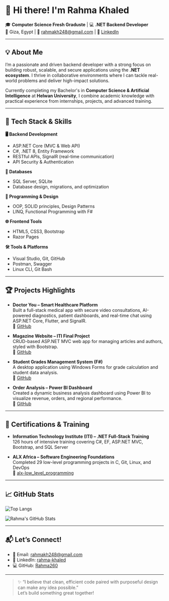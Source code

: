 # 👋 Hi there! I'm Rahma Khaled

🎓 **Computer Science Fresh Graduste** | 💻 **.NET Backend Developer**  
📍 Giza, Egypt | 📧 rahmakh248@gmail.com | 🔗 [LinkedIn](https://www.linkedin.com/in/rahma-khaled-6b5839276?utm_source=share&utm_campaign=share_via&utm_content=profile&utm_medium=android_app)

---

## 💡 About Me

I’m a passionate and driven backend developer with a strong focus on building robust, scalable, and secure applications using the **.NET ecosystem**. I thrive in collaborative environments where I can tackle real-world problems and deliver high-impact solutions.

Currently completing my Bachelor's in **Computer Science & Artificial Intelligence** at **Helwan University**, I combine academic knowledge with practical experience from internships, projects, and advanced training.

---

## 🚀 Tech Stack & Skills

**🖥️ Backend Development**
- ASP.NET Core (MVC & Web API)
- C#, .NET 8, Entity Framework
- RESTful APIs, SignalR (real-time communication)
- API Security & Authentication

**💾 Databases**
- SQL Server, SQLite
- Database design, migrations, and optimization

**🧠 Programming & Design**
- OOP, SOLID principles, Design Patterns
- LINQ, Functional Programming with F#

**🌐 Frontend Tools**
- HTML5, CSS3, Bootstrap
- Razor Pages

**🛠 Tools & Platforms**
- Visual Studio, Git, GitHub
- Postman, Swagger
- Linux CLI, Git Bash

---

## 🏆 Projects Highlights

- **Doctor You – Smart Healthcare Platform**  
  Built a full-stack medical app with secure video consultations, AI-powered diagnostics, patient dashboards, and real-time chat using ASP.NET Core, Flutter, and SignalR.  
  🔗 [GitHub](https://github.com/El-Abbady/DoctorYou)

- **Magazine Website – ITI Final Project**  
  CRUD-based ASP.NET MVC web app for managing articles and authors, styled with Bootstrap.  
  🔗 [GitHub](https://github.com/Rahma260/ITI-Summer-Training/tree/main/Magazine_FinalProject)

- **Student Grades Management System (F#)**  
  A desktop application using Windows Forms for grade calculation and student data analysis.  
  🔗 [GitHub](https://github.com/Nony841/Project_Student_Grade/tree/master)

- **Order Analysis – Power BI Dashboard**  
  Created a dynamic business analysis dashboard using Power BI to visualize revenue, orders, and regional performance.  
  🔗 [GitHub](https://github.com/Rahma260/Order-Analysis)

---

## 📜 Certifications & Training

- **Information Technology Institute (ITI) – .NET Full-Stack Training**  
  126 hours of intensive training covering C#, EF, ASP.NET MVC, Bootstrap, and SQL Server

- **ALX Africa – Software Engineering Foundations**  
  Completed 29 low-level programming projects in C, Git, Linux, and DevOps  
  🔗 [alx-low_level_programming](https://github.com/Rahma260/alx-low_level_programming)

---

## 📈 GitHub Stats

![Top Langs](https://github-readme-stats.vercel.app/api/top-langs/?username=Rahma260&layout=compact&theme=react)

![Rahma's GitHub Stats](https://github-readme-stats.vercel.app/api?username=Rahma260&show_icons=true&theme=react&count_private=true)

---

## 📬 Let’s Connect!

- 📧 Email: rahmakh248@gmail.com  
- 💼 LinkedIn: [rahma-khaled](in/rahma-khaled-6b5839276)  
- 💻 GitHub: [Rahma260](https://github.com/Rahma260)

---

> ✨ “I believe that clean, efficient code paired with purposeful design can make any idea possible.”  
> Let’s build something great together!
